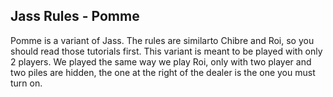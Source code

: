 ## Jass Rules - Pomme

Pomme is a variant of Jass. The rules are similarto Chibre and Roi, so you should read those tutorials first.
This variant is meant to be played with only 2 players.
We played the same way we play Roi, only with two player and two piles are hidden, the one at the right of the dealer is the one you must turn on.